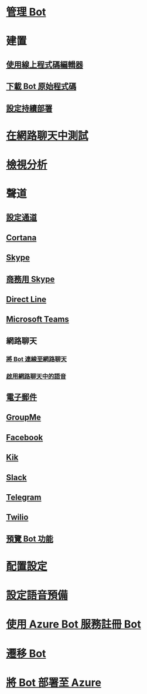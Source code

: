 # [管理 Bot](../bot-service-manage-overview.md)
# 建置
## [使用線上程式碼編輯器](../bot-service-build-online-code-editor.md)
## [下載 Bot 原始程式碼](../bot-service-build-download-source-code.md)
## [設定持續部署](../bot-service-build-continuous-deployment.md)
# [在網路聊天中測試](../bot-service-manage-test-webchat.md)
# [檢視分析](../bot-service-manage-analytics.md)
# 聲道
## [設定通道](../bot-service-manage-channels.md)
## [Cortana](../bot-service-channel-connect-cortana.md) 
## [Skype](../bot-service-channel-connect-skype.md)
## [商務用 Skype](../bot-service-channel-connect-skypeforbusiness.md)
## [Direct Line](../bot-service-channel-connect-directline.md)
## [Microsoft Teams](https://msdn.microsoft.com/en-us/microsoft-teams/bots)
## 網路聊天
### [將 Bot 連線至網路聊天](../bot-service-channel-connect-webchat.md)
### [啟用網路聊天中的語音](../bot-service-channel-connect-webchat-speech.md)
## [電子郵件](../bot-service-channel-connect-email.md)
## [GroupMe](../bot-service-channel-connect-groupme.md) 
## [Facebook](../bot-service-channel-connect-facebook.md) 
## [Kik](../bot-service-channel-connect-kik.md) 
## [Slack](../bot-service-channel-connect-slack.md) 
## [Telegram](../bot-service-channel-connect-telegram.md) 
## [Twilio](../bot-service-channel-connect-twilio.md)
## [預覽 Bot 功能](../bot-service-channel-inspector.md)
# [配置設定](../bot-service-manage-settings.md)
# [設定語音預備](../bot-service-manage-speech-priming.md)
# [使用 Azure Bot 服務註冊 Bot](../bot-service-quickstart-registration.md)
# [遷移 Bot](../bot-service-migrate-bot.md)
# [將 Bot 部署至 Azure](../bot-builder-howto-deploy-azure.md)

